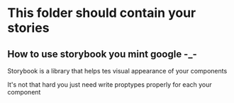 # This folder should contain your stories

## How to use storybook you mint google -\_-

Storybook is a library that helps tes visual appearance of your components

It's not that hard you just need write proptypes properly for each your component
